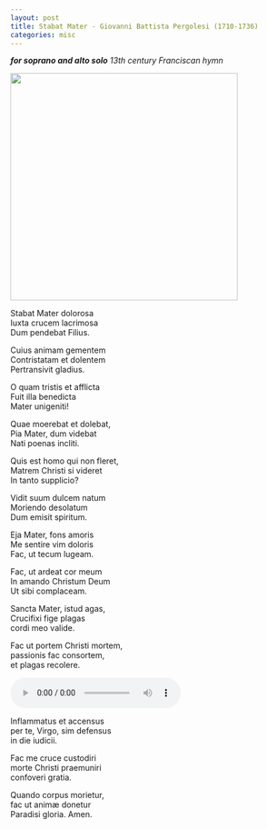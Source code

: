 ```yaml
---
layout: post
title: Stabat Mater - Giovanni Battista Pergolesi (1710-1736)
categories: misc
---
```


***for soprano and alto solo***
*13th century Franciscan hymn*

<div>
<img src="http://p2.music.126.net/oDTYi5fJ6HVhS6UN35729A==/109951164758219495.jpg" style="width: 400px;height: 400px;"/>
</div>


Stabat Mater dolorosa  
Iuxta crucem lacrimosa  
Dum pendebat Filius.  

Cuius animam gementem  
Contristatam et dolentem  
Pertransivit gladius.  

O quam tristis et afflicta  
Fuit illa benedicta  
Mater unigeniti!  

Quae moerebat et dolebat,  
Pia Mater, dum videbat  
Nati poenas incliti.  

Quis est homo qui non fleret,  
Matrem Christi si videret  
In tanto supplicio?  

Vidit suum dulcem natum  
Moriendo desolatum  
Dum emisit spiritum.  

Eja Mater, fons amoris  
Me sentire vim doloris  
Fac, ut tecum lugeam.  

Fac, ut ardeat cor meum  
In amando Christum Deum  
Ut sibi complaceam.  

Sancta Mater, istud agas,  
Crucifixi fige plagas  
cordi meo valide.  

Fac ut portem Christi mortem,  
passionis fac consortem,  
et plagas recolere.  

<div>
<audio controls>
<source src="http://music.163.com/song/media/outer/url?id=1427368509.mp3" type="audio/mpeg">
Your browser does not support the audio element.
</audio>
</div>

Inflammatus et accensus  
per te, Virgo, sim defensus  
in die iudicii.  

Fac me cruce custodiri   
morte Christi praemuniri   
confoveri gratia.  

Quando corpus morietur,  
fac ut animæ donetur  
Paradisi gloria. Amen.  

